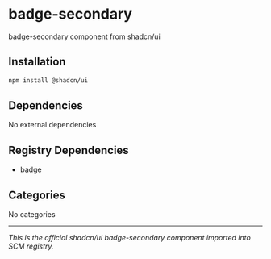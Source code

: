 # badge-secondary

badge-secondary component from shadcn/ui

## Installation

```bash
npm install @shadcn/ui
```

## Dependencies

No external dependencies

## Registry Dependencies

- badge

## Categories

No categories

---

*This is the official shadcn/ui badge-secondary component imported into SCM registry.*
